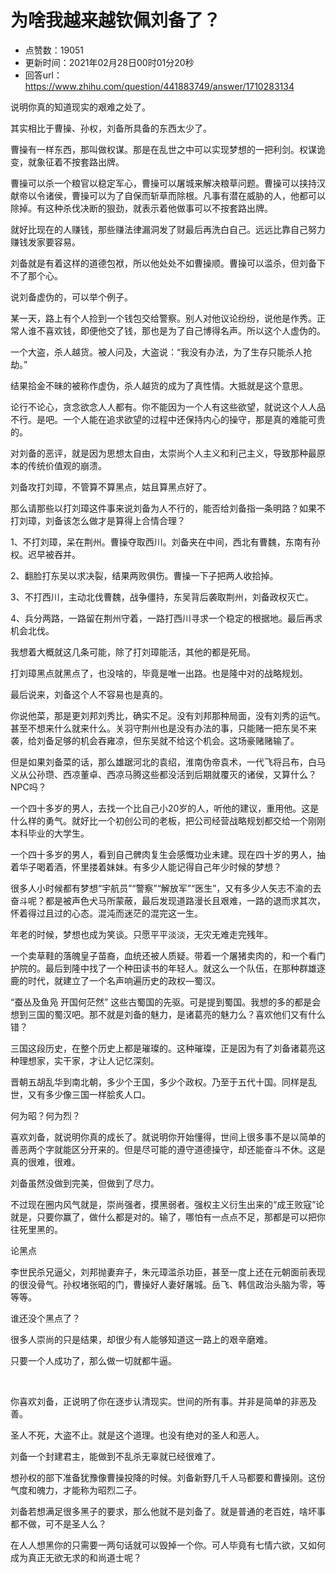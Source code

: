 # 为啥我越来越钦佩刘备了？
- 点赞数：19051
- 更新时间：2021年02月28日00时01分20秒
- 回答url：https://www.zhihu.com/question/441883749/answer/1710283134
<body>
 <p data-pid="WuLKw2PS">说明你真的知道现实的艰难之处了。</p>
 <p data-pid="SPSA7dWx">其实相比于曹操、孙权，刘备所具备的东西太少了。</p>
 <p data-pid="ag_BqAAM">曹操有一样东西，那叫做权谋。那是在乱世之中可以实现梦想的一把利剑。权谋诡变，就象征着不按套路出牌。</p>
 <p data-pid="mW1js0Rk">曹操可以杀一个粮官以稳定军心，曹操可以屠城来解决粮草问题。曹操可以挟持汉献帝以令诸侯，曹操可以为了自保而斩草而除根。凡事有潜在威胁的人，他都可以除掉。有这种杀伐决断的狠劲，就表示着他做事可以不按套路出牌。</p>
 <p data-pid="iBzHBFbd">就好比现在的人赚钱，那些赚法律漏洞发了财最后再洗白自己。远远比靠自己努力赚钱发家要容易。</p>
 <p data-pid="QmIFhdRd">刘备就是有着这样的道德包袱，所以他处处不如曹操顺。曹操可以滥杀，但刘备下不了那个心。</p>
 <p data-pid="F31BrfZe">说刘备虚伪的，可以举个例子。</p>
 <p data-pid="jbxGHEqZ">某一天，路上有个人捡到一个钱包交给警察。别人对他议论纷纷，说他是作秀。正常人谁不喜欢钱，即便他交了钱，那也是为了自己博得名声。所以这个人虚伪的。</p>
 <p data-pid="mCD0Okmy">一个大盗，杀人越货。被人问及，大盗说：“我没有办法，为了生存只能杀人抢劫。”</p>
 <p data-pid="DHLh4mS6">结果拾金不昧的被称作虚伪，杀人越货的成为了真性情。大抵就是这个意思。</p>
 <p data-pid="dBhz5Vio">论行不论心，贪念欲念人人都有。你不能因为一个人有这些欲望，就说这个人人品不行。是吧。一个人能在追求欲望的过程中还保持内心的操守，那是真的难能可贵的。</p>
 <p data-pid="6fX7ffUV">对刘备的恶评，就是因为思想太自由，太崇尚个人主义和利己主义，导致那种最原本的传统价值观的崩溃。</p>
 <p data-pid="IoHSXUh2">刘备攻打刘璋，不管算不算黑点，姑且算黑点好了。</p>
 <p data-pid="K2jUbCMv">那么请那些以打刘璋这件事来说刘备为人不行的，能否给刘备指一条明路？如果不打刘璋，刘备该怎么做才是算得上合情合理？</p>
 <p data-pid="2MaqwxG5">1、不打刘璋，呆在荆州。曹操夺取西川。刘备夹在中间，西北有曹魏，东南有孙权。迟早被吞并。</p>
 <p data-pid="B3OrC3jF">2、翻脸打东吴以求决裂，结果两败俱伤。曹操一下子把两人收拾掉。</p>
 <p data-pid="EKQfCx3u">3、不打西川，主动北伐曹魏，战争僵持，东吴背后袭取荆州，刘备政权灭亡。</p>
 <p data-pid="JJzBI6yr">4、兵分两路，一路留在荆州守着，一路打西川寻求一个稳定的根据地。最后再求机会北伐。</p>
 <p data-pid="qLyPMgtk">我想着大概就这几条可能，除了打刘璋能活，其他的都是死局。</p>
 <p data-pid="VicVmq9u">打刘璋黑点就黑点了，也没啥的，毕竟是唯一出路。也是隆中对的战略规划。</p>
 <p data-pid="Syt8thc2">最后说来，刘备这个人不容易也是真的。</p>
 <p data-pid="ybvt0UgM">你说他菜，那是更刘邦刘秀比，确实不足。没有刘邦那种局面，没有刘秀的运气。甚至不想来什么就来什么。关羽守荆州也是没有办法的事，只能赌一把东吴不来袭，给刘备足够的机会吞雍凉，但东吴就不给这个机会。这场豪赌赌输了。</p>
 <p data-pid="87EQ1yeG">但是如果刘备菜的话，那么雄踞河北的袁绍，淮南伪帝袁术，一代飞将吕布，白马义从公孙瓒、西凉董卓、西凉马腾这些都没活到后期就覆灭的诸侯，又算什么？NPC吗？</p>
 <p data-pid="My8QeLMV">一个四十多岁的男人，去找一个比自己小20岁的人，听他的建议，重用他。这是什么样的勇气。就好比一个初创公司的老板，把公司经营战略规划都交给一个刚刚本科毕业的大学生。</p>
 <p data-pid="3XiY92Fk">一个四十多岁的男人，看到自己髀肉复生会感慨功业未建。现在四十岁的男人，抽着华子喝着酒，怀里搂着妹妹。有多少人能记得自己年少时候的梦想？</p>
 <p data-pid="lEvfKF3P">很多人小时候都有梦想“宇航员”“警察”“解放军”“医生”，又有多少人矢志不渝的去奋斗呢？都是被声色犬马所蒙蔽，最后发现道路漫长且艰难，一路的退而求其次，怀着得过且过的心态。混沌而迷茫的混完这一生。</p>
 <p data-pid="AsQXZtyF">年老的时候，梦想也成为笑谈。只愿平平淡淡，无灾无难走完残年。</p>
 <p data-pid="3S8EzAom">一个卖草鞋的落魄皇子苗裔，血统还被人质疑。带着一个屠猪卖肉的，和一个看门护院的。最后到隆中找了一个种田读书的年轻人。就这么一个队伍，在那种群雄逐鹿的时代，就建立了一个名声响遍历史的政权—蜀汉。</p>
 <p data-pid="w1JevOAi">“蚕丛及鱼凫 开国何茫然” 这些古蜀国的先驱。可是提到蜀国。我想的多的都是会想到三国的蜀汉吧。那不就是刘备的魅力，是诸葛亮的魅力么？喜欢他们又有什么错？</p>
 <p data-pid="c4anNnSl">三国这段历史，在整个历史上都是璀璨的。这种璀璨，正是因为有了刘备诸葛亮这种理想家，实干家，才让人记忆深刻。</p>
 <p data-pid="zTbOHGfj">晋朝五胡乱华到南北朝，多少个王国，多少个政权。乃至于五代十国。同样是乱世，又有多少像三国一样脍炙人口。</p>
 <p data-pid="pY4M9TWY">何为昭？何为烈？</p>
 <p data-pid="tfHv5Ksu">喜欢刘备，就说明你真的成长了。就说明你开始懂得，世间上很多事不是以简单的善恶两个字就能区分开来的。但是尽可能的遵守道德操守，却还能奋斗不休。这是真的很难，很难。</p>
 <p data-pid="uXZaPW2D">刘备虽然没做到完美，但做到了尽力。</p>
 <p data-pid="xbAkneb6">不过现在圈内风气就是，崇尚强者，摸黑弱者。强权主义衍生出来的“成王败寇”论就是，只要你赢了，做什么都是对的。输了，哪怕有一点点不足，那都是可以把你往死里黑的。</p>
 <p data-pid="GVFALPSf">论黑点</p>
 <p data-pid="wJmnJ-ql">李世民杀兄逼父，刘邦抛妻弃子，朱元璋滥杀功臣，甚至一度上还在元朝面前表现的很没骨气。孙权堵张昭的门，曹操好人妻好屠城。岳飞、韩信政治头脑为零，等等等。</p>
 <p data-pid="34VyjPM3">谁还没个黑点了？</p>
 <p data-pid="f_hgDEvT">很多人崇尚的只是结果，却很少有人能够知道这一路上的艰辛磨难。</p>
 <p data-pid="bhkTAHQp">只要一个人成功了，那么做一切就都牛逼。</p>
 <p class="ztext-empty-paragraph"><br></p>
 <p data-pid="u2QbdAh1">你喜欢刘备，正说明了你在逐步认清现实。世间的所有事。并非是简单的非恶及善。</p>
 <p data-pid="4G6usDP0">圣人不死，大盗不止。就是这个道理。也没有绝对的圣人和恶人。</p>
 <p data-pid="Aysjc1Cf">刘备一个封建君主，能做到不乱杀无辜就已经很难了。</p>
 <p data-pid="g3ziz7Kd">想孙权的部下准备犹豫像曹操投降的时候。刘备新野几千人马都要和曹操刚。这份气度和魄力，才能称为昭烈二子。</p>
 <p data-pid="0YP75HAB">刘备若想满足很多黑子的要求，那么他就不是刘备了。就是普通的老百姓，啥坏事都不做，可不是圣人么？</p>
 <p data-pid="Jyy_vTP1">在人人想黑你的只需要一两句话就可以毁掉一个你。可人毕竟有七情六欲，又如何成为真正无欲无求的和尚道士呢？</p>
 <p></p>
 <p></p>
 <p></p>
</body>